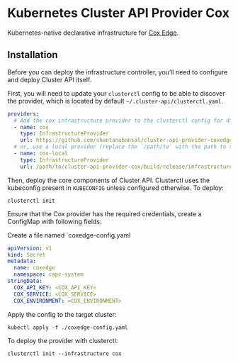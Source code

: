 # Kubernetes Cluster API Provider Cox

Kubernetes-native declarative infrastructure for [Cox Edge](https://www.coxedge.com).

## Installation

Before you can deploy the infrastructure controller, you’ll need to configure 
and deploy Cluster API itself.

First, you will need to update your `clusterctl` config to be able to discover 
the provider, which is located by default `~/.cluster-api/clusterctl.yaml`.

```yaml
providers:
  # Add the cox infrastructure provider to the clusterctl config for discovery
  - name: cox
    type: InfrastructureProvider
    url: https://github.com/shantanubansal/cluster-api-provider-coxedge/releases/latest/
  # or, use a local provider (replace the `/path/to` with the path to this repository).
  - name: cox-local
    type: InfrastructureProvider
    url: /path/to/cluster-api-provider-cox/build/release/infrastructure-cox/latest/infrastructure-components.yaml
```

Then, deploy the core components of Cluster API. Clusterctl uses the kubeconfig
present in `KUBECONFIG` unless configured otherwise. To deploy:

```shell
clusterctl init
```

Ensure that the Cox provider has the required credentials, create a ConfigMap with following fields:

Create a file named `coxedge-config.yaml
```yaml
apiVersion: v1
kind: Secret
metadata:
  name: coxedge
  namespace: capc-system
stringData:
  COX_API_KEY: <COX_API_KEY>
  COX_SERVICE: <COX_SERVICE>
  COX_ENVIRONMENT: <COX_ENVIRONMENT>
```

Apply the config to the target cluster:
```shell
kubectl apply -f ./coxedge-config.yaml
```

To deploy the provider with clusterctl:
```shell
clusterctl init --infrastructure cox
```